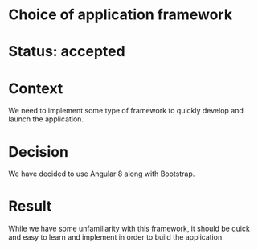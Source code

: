 # Choice of application framework
# Status: accepted
# Context
We need to implement some type of framework to quickly
develop and launch the application.
# Decision
We have decided to use Angular 8 along with Bootstrap.
# Result
While we have some unfamiliarity with this framework, it should
be quick and easy to learn and implement in order to build the
application.
